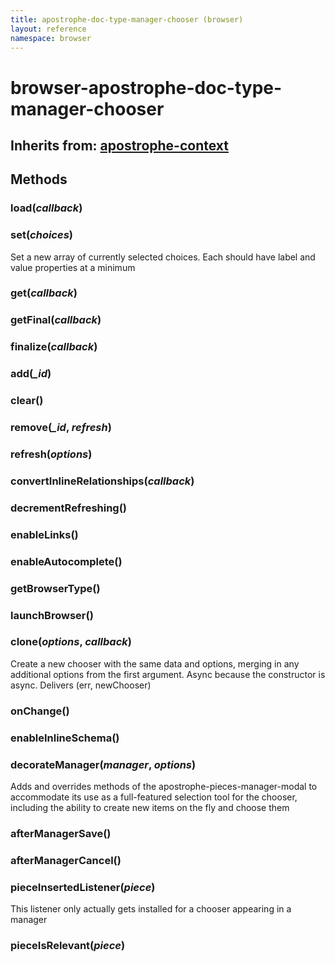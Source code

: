 ```yaml
---
title: apostrophe-doc-type-manager-chooser (browser)
layout: reference
namespace: browser
---
```


# browser-apostrophe-doc-type-manager-chooser

## Inherits from: [apostrophe-context](https://github.com/apostrophecms/apostrophe-documentation/tree/e71017392b54a258d8d72811456c862139150a96/modules/apostrophe-utils/browser-apostrophe-context.html)

## Methods

### load\(_callback_\)

### set\(_choices_\)

Set a new array of currently selected choices. Each should have label and value properties at a minimum

### get\(_callback_\)

### getFinal\(_callback_\)

### finalize\(_callback_\)

### add\(_\_id_\)

### clear\(\)

### remove\(_\_id_, _refresh_\)

### refresh\(_options_\)

### convertInlineRelationships\(_callback_\)

### decrementRefreshing\(\)

### enableLinks\(\)

### enableAutocomplete\(\)

### getBrowserType\(\)

### launchBrowser\(\)

### clone\(_options_, _callback_\)

Create a new chooser with the same data and options, merging in any additional options from the first argument. Async because the constructor is async. Delivers \(err, newChooser\)

### onChange\(\)

### enableInlineSchema\(\)

### decorateManager\(_manager_, _options_\)

Adds and overrides methods of the apostrophe-pieces-manager-modal to accommodate its use as a full-featured selection tool for the chooser, including the ability to create new items on the fly and choose them

### afterManagerSave\(\)

### afterManagerCancel\(\)

### pieceInsertedListener\(_piece_\)

This listener only actually gets installed for a chooser appearing in a manager

### pieceIsRelevant\(_piece_\)

